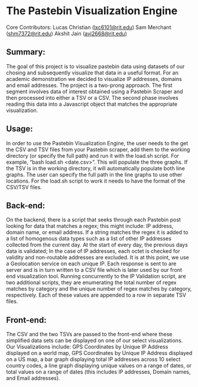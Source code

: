 # The Pastebin Visualization Engine

Core Contributors:
Lucas Christian (lxc6101@rit.edu)
Sam Merchant (shm7372@rit.edu)
Akshit Jain (avj2668@rit.edu)

## Summary:
The goal of this project is to visualize pastebin data using datasets of our chosing and subsequently visualize that data in a useful format. For an academic demonstration we decided to visualize IP addresses, domains and email addresses. The project is a two-prong approach. The first segment involves data of interest obtained using a Pastebin Scraper and then processed into either a TSV or a CSV. The second phase involves reading this data into a Javascript object that matches the appropriate visualization.

## Usage:
In order to use the Pastebin Visualization Engine, the user needs to the get the CSV and TSV files from your Pastebin scraper, add them to the working directory (or specify the full path) and run it with the load.sh script. For example, “bash load.sh <date.csv>”. This will populate the three graphs. If the TSV is in the working directory, it will automatically populate both line graphs. The user can specify the full path in the line graphs to use other locations. For the load.sh script to work it needs to have the format of the CSV/TSV files.

## Back-end:

On the backend, there is a script that seeks through each Pastebin post looking for data that matches a regex; this might include: IP address, domain name, or email address. If a string matches the regex it is added to a list of homogenous data types such as a list of other IP addresses collected from the current day. At the start of every day, the previous days data is validated; In the case of IP addresses, each octet is checked for validity and non-routable addresses are excluded. It is at this point, we use a Geolocation service on each unique IP. Each response is sent to are server and is in turn written to a CSV file which is later used by our front end visualization tool. Running concurrently to the IP Validation script, are two additional scripts, they are enumerating the total number of regex matches by category and the unique number of regex matches by category, respectively. Each of these values are appended to a row in separate TSV files.

## Front-end:

The CSV and the two TSVs are passed to the front-end where these simplified data sets can be displayed on one of our select visualizations. Our Visualizations include: GPS Coordinates by Unique IP Address displayed on a world map, GPS Coordinates by Unique IP Address displayed on a US map,  a bar graph displaying total IP addresses across 10 select country codes, a line graph displaying unique values on a range of dates, or total values on a range of dates (this includes IP addresses, Domain names, and Email addresses).

